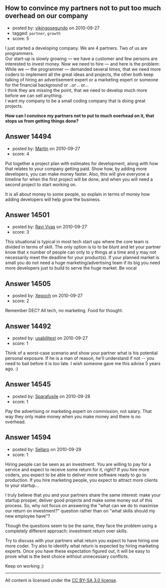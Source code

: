 ## How to convince my partners not to put too much overhead on our company

- posted by: [vikingosegundo](https://stackexchange.com/users/-1/4478-vikingosegundo) on 2010-09-27
- tagged: `partner`, `growth`
- score: 5

I just started a developing company. We are 4 partners. Two of us are programmers.  
Our start-up is slowly growing — we have a customer and few persons are interested to invest money. Now we need to hire — and here is the problem: While we — the programmer — demanded several times, that we need more coders to implement all the great ideas and projects, the other both keep talking of hiring an advertisement expert or a marketing expert or someone for the financial background or ..or .. or...  
I think they are missing the point, that we need to develop much more before we can sell anything.  
I want my company to be a small coding company that is doing great projects.  

**How can I convince my partners not to put to much overhead on it, that stops us from getting things done?**


## Answer 14494

- posted by: [Martin](https://stackexchange.com/users/-1/4248-martin) on 2010-09-27
- score: 4

Put together a project plan with estimates for development, along with how that relates to your company getting paid.  Show how, by adding more developers, you can make money faster.  Also, this will give everyone a timeline for when the first project will be done, and when you will need a second project to start working on.

It is all about money to some people, so explain in terms of money how adding developers will help grow the business. 


## Answer 14501

- posted by: [Ravi Vyas](https://stackexchange.com/users/-1/4089-ravi-vyas) on 2010-09-27
- score: 3

This situational is typical in most tech start ups where the core team is divided in terms of skill. The only option is to to be blunt and let your partner know that x number of people can only to y things at a time and y may not necessarily meet the deadline for your product(s).  If your planned market is small you do not need a huge marketing/advertising team if its big you need more developers just to build to serve the huge market. Be vocal


## Answer 14505

- posted by: [Xepoch](https://stackexchange.com/users/-1/4488-xepoch) on 2010-09-27
- score: 2

Remember DEC?  All tech, no marketing.  Food for thought.


## Answer 14492

- posted by: [usabilitest](https://stackexchange.com/users/-1/3024-usabilitest) on 2010-09-27
- score: 1

Think of a worst-case scenario and show your partner what is his potential personal exposure. If he is a man of reason, he'll understand if not -- you need to bail before it is too late. I wish someone gave me this advise 5 years ago. :) 


## Answer 14545

- posted by: [Sparafusile](https://stackexchange.com/users/-1/4330-sparafusile) on 2010-09-28
- score: 1

Pay the advertising or marketing expert on commission, not salary. That way they only make money when you make money and there is no overhead.


## Answer 14594

- posted by: [Sellaro](https://stackexchange.com/users/-1/4331-sellaro) on 2010-09-29
- score: 1

Hiring people can be seen as an investment. You are willing to pay for a service and expect to receive some return for it, right? If you hire more coders, you expect to be able to deliver more software ready to go to production. If you hire marketing people, you expect to attract more clients to your startup...

I truly believe that you and your partners share the same interest: make your startup prosper, deliver good projects and make some money out of this process. So, why not focus on answering the "what can we do to maximise our return on investment?" question rather than on "what skills should my new employee have"?

Though the questions seem to be the same, they face the problem using a completely different approach: investment return over skills.

Try to discuss with your partners what return you expect to have hiring one more coder. Try also to identify what return is expected by hiring marketing experts. Once you have these expectation figured out, it will be easy to prove what is the best choice without unnecessary conflicts.

Keep on working ;)



---

All content is licensed under the [CC BY-SA 3.0 license](https://creativecommons.org/licenses/by-sa/3.0/).
